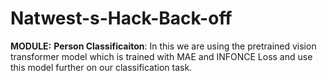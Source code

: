 # Natwest-s-Hack-Back-off

**MODULE:**
  **Person Classificaiton**: In this we are using the pretrained vision transformer model which is trained with MAE and INFONCE Loss and use this model further on our classification task.
